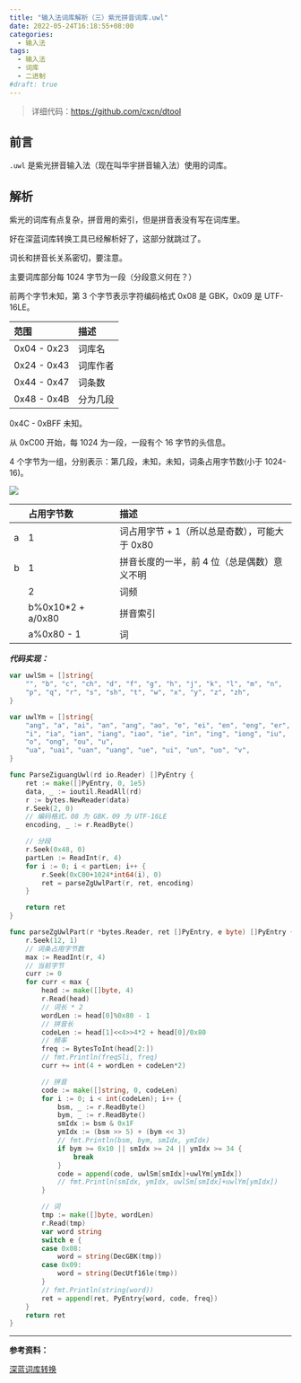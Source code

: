 ```yaml
---
title: "输入法词库解析（三）紫光拼音词库.uwl"
date: 2022-05-24T16:18:55+08:00
categories:
  - 输入法
tags:
  - 输入法
  - 词库
  - 二进制
#draft: true
---
```


> 详细代码：<https://github.com/cxcn/dtool>

## 前言

`.uwl` 是紫光拼音输入法（现在叫华宇拼音输入法）使用的词库。

## 解析

紫光的词库有点复杂，拼音用的索引，但是拼音表没有写在词库里。

好在深蓝词库转换工具已经解析好了，这部分就跳过了。

词长和拼音长关系密切，要注意。

主要词库部分每 1024 字节为一段（分段意义何在？）

前两个字节未知，第 3 个字节表示字符编码格式 0x08 是 GBK，0x09 是 UTF-16LE。

| 范围        | 描述     |
| :---------- | :------- |
| 0x04 - 0x23 | 词库名   |
| 0x24 - 0x43 | 词库作者 |
| 0x44 - 0x47 | 词条数   |
| 0x48 - 0x4B | 分为几段 |

0x4C - 0xBFF 未知。

从 0xC00 开始，每 1024 为一段，一段有个 16 字节的头信息。

4 个字节为一组，分别表示：第几段，未知，未知，词条占用字节数(小于 1024-16)。

![](https://tucang.cc/api/image/show/60b7ae73b574e23cef39fe01007299e5)

|     | 占用字节数         | 描述                                          |
| :-- | :----------------- | :-------------------------------------------- |
| a   | 1                  | 词占用字节 + 1（所以总是奇数），可能大于 0x80 |
| b   | 1                  | 拼音长度的一半，前 4 位（总是偶数）意义不明   |
|     | 2                  | 词频                                          |
|     | b%0x10\*2 + a/0x80 | 拼音索引                                      |
|     | a%0x80 - 1         | 词                                            |

**_代码实现：_**

```go
var uwlSm = []string{
    "", "b", "c", "ch", "d", "f", "g", "h", "j", "k", "l", "m", "n",
    "p", "q", "r", "s", "sh", "t", "w", "x", "y", "z", "zh",
}

var uwlYm = []string{
    "ang", "a", "ai", "an", "ang", "ao", "e", "ei", "en", "eng", "er",
    "i", "ia", "ian", "iang", "iao", "ie", "in", "ing", "iong", "iu",
    "o", "ong", "ou", "u",
    "ua", "uai", "uan", "uang", "ue", "ui", "un", "uo", "v",
}

func ParseZiguangUwl(rd io.Reader) []PyEntry {
    ret := make([]PyEntry, 0, 1e5)
    data, _ := ioutil.ReadAll(rd)
    r := bytes.NewReader(data)
    r.Seek(2, 0)
    // 编码格式，08 为 GBK，09 为 UTF-16LE
    encoding, _ := r.ReadByte()

    // 分段
    r.Seek(0x48, 0)
    partLen := ReadInt(r, 4)
    for i := 0; i < partLen; i++ {
        r.Seek(0xC00+1024*int64(i), 0)
        ret = parseZgUwlPart(r, ret, encoding)
    }

    return ret
}

func parseZgUwlPart(r *bytes.Reader, ret []PyEntry, e byte) []PyEntry {
    r.Seek(12, 1)
    // 词条占用字节数
    max := ReadInt(r, 4)
    // 当前字节
    curr := 0
    for curr < max {
        head := make([]byte, 4)
        r.Read(head)
        // 词长 * 2
        wordLen := head[0]%0x80 - 1
        // 拼音长
        codeLen := head[1]<<4>>4*2 + head[0]/0x80
        // 频率
        freq := BytesToInt(head[2:])
        // fmt.Println(freqSli, freq)
        curr += int(4 + wordLen + codeLen*2)

        // 拼音
        code := make([]string, 0, codeLen)
        for i := 0; i < int(codeLen); i++ {
            bsm, _ := r.ReadByte()
            bym, _ := r.ReadByte()
            smIdx := bsm & 0x1F
            ymIdx := (bsm >> 5) + (bym << 3)
            // fmt.Println(bsm, bym, smIdx, ymIdx)
            if bym >= 0x10 || smIdx >= 24 || ymIdx >= 34 {
                break
            }
            code = append(code, uwlSm[smIdx]+uwlYm[ymIdx])
            // fmt.Println(smIdx, ymIdx, uwlSm[smIdx]+uwlYm[ymIdx])
        }

        // 词
        tmp := make([]byte, wordLen)
        r.Read(tmp)
        var word string
        switch e {
        case 0x08:
            word = string(DecGBK(tmp))
        case 0x09:
            word = string(DecUtf16le(tmp))
        }
        // fmt.Println(string(word))
        ret = append(ret, PyEntry{word, code, freq})
    }
    return ret
}
```

---

**参考资料：**

[深蓝词库转换](https://github.com/studyzy/imewlconverter)
